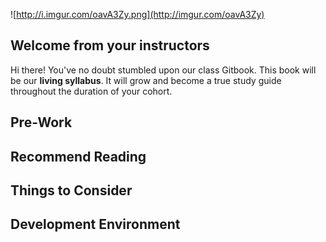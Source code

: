 ![http://i.imgur.com/oavA3Zy.png](http://imgur.com/oavA3Zy)

## Welcome from your instructors

Hi there! You've no doubt stumbled upon our class Gitbook. This book will be our **living syllabus**. It will grow and become a true study guide throughout the duration of your cohort.

## Pre-Work

## Recommend Reading

## Things to Consider

## Development Environment
